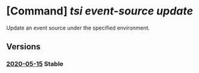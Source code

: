 # [Command] _tsi event-source update_

Update an event source under the specified environment.

## Versions

### [2020-05-15](/Resources/mgmt-plane/L3N1YnNjcmlwdGlvbnMve30vcmVzb3VyY2Vncm91cHMve30vcHJvdmlkZXJzL21pY3Jvc29mdC50aW1lc2VyaWVzaW5zaWdodHMvZW52aXJvbm1lbnRzL3t9L2V2ZW50c291cmNlcy97fQ==/2020-05-15.xml) **Stable**

<!-- mgmt-plane /subscriptions/{}/resourcegroups/{}/providers/microsoft.timeseriesinsights/environments/{}/eventsources/{} 2020-05-15 -->
